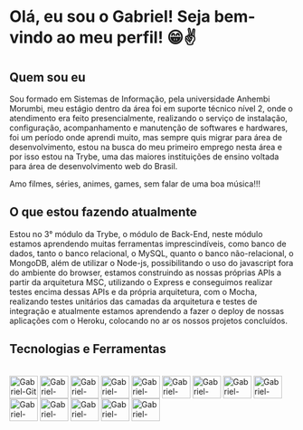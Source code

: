 # Olá, eu sou o Gabriel! Seja bem-vindo ao meu perfil! 😁✌️

## Quem sou eu
Sou formado em Sistemas de Informação, pela universidade Anhembi Morumbi, meu estágio dentro da área foi em suporte técnico nível 2, onde o atendimento era feito presencialmente, realizando o serviço de instalação, configuração, acompanhamento e manutenção de softwares e hardwares, foi um período onde aprendi muito, mas sempre quis migrar para área de desenvolvimento, estou na busca do meu primeiro emprego nesta área e por isso estou na Trybe, uma das maiores instituições de ensino voltada para área de desenvolvimento web do Brasil.

Amo filmes, séries, animes, games, sem falar de uma boa música!!! 

## O que estou fazendo atualmente
Estou no 3° módulo da Trybe, o módulo de Back-End, neste módulo estamos aprendendo muitas ferramentas imprescindíveis, como banco de dados, tanto o banco relacional, o MySQL, quanto o banco não-relacional, o MongoDB, além de utilizar o Node-js, possibilitando o uso do javascript fora do ambiente do browser, estamos construindo as nossas próprias APIs a partir da arquitetura MSC, utilizando o Express e conseguimos realizar testes encima dessas APIs e da própria arquitetura, com o Mocha, realizando testes unitários das camadas da arquitetura e testes de integração e atualmente estamos aprendendo a fazer o deploy de nossas aplicações com o Heroku, colocando no ar os nossos projetos concluídos.

## Tecnologias e Ferramentas
<div style="display: inline_block"><br>
  <img align="center" alt="Gabriel-Git" height="40" width="50" src="https://cdn.jsdelivr.net/gh/devicons/devicon/icons/git/git-original.svg"> 
  <img align="center" alt="Gabriel-Linux" height="40" width="50" src="https://cdn.jsdelivr.net/gh/devicons/devicon/icons/linux/linux-original.svg">
  <img align="center" alt="Gabriel-Html" height="40" width="50" src="https://cdn.jsdelivr.net/gh/devicons/devicon/icons/html5/html5-plain-wordmark.svg">
  <img align="center" alt="Gabriel-Css" height="40" width="50" src="https://cdn.jsdelivr.net/gh/devicons/devicon/icons/css3/css3-plain-wordmark.svg">
  <img align="center" alt="Gabriel-JavaScript" height="40" width="50" src="https://cdn.jsdelivr.net/gh/devicons/devicon/icons/javascript/javascript-original.svg">
  <img align="center" alt="Gabriel-React" height="40" width="50" src="https://cdn.jsdelivr.net/gh/devicons/devicon/icons/react/react-original-wordmark.svg">
  <img align="center" alt="Gabriel-Redux" height="40" width="50" src="https://cdn.jsdelivr.net/gh/devicons/devicon/icons/redux/redux-original.svg">
  <img align="center" alt="Gabriel-Jest" height="40" width="50" src="https://cdn.jsdelivr.net/gh/devicons/devicon/icons/jest/jest-plain.svg">
  <img align="center" alt="Gabriel-MySql" height="40" width="50" src="https://cdn.jsdelivr.net/gh/devicons/devicon/icons/mysql/mysql-original-wordmark.svg">
  <img align="center" alt="Gabriel-Mongo" height="40" width="50" src="https://cdn.jsdelivr.net/gh/devicons/devicon/icons/mongodb/mongodb-plain-wordmark.svg">
  <img align="center" alt="Gabriel-NodeJs" height="40" width="50" src="https://cdn.jsdelivr.net/gh/devicons/devicon/icons/nodejs/nodejs-original.svg">
  <img align="center" alt="Gabriel-Express" height="40" width="50" src="https://cdn.jsdelivr.net/gh/devicons/devicon/icons/express/express-original.svg">
  <img align="center" alt="Gabriel-Mocha" height="40" width="50" src="https://cdn.jsdelivr.net/gh/devicons/devicon/icons/mocha/mocha-plain.svg">
  <img align="center" alt="Gabriel-Heroku" height="40" width="50" src="https://cdn.jsdelivr.net/gh/devicons/devicon/icons/heroku/heroku-plain-wordmark.svg">
</div>
